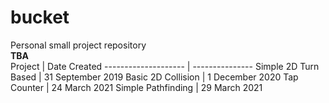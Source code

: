 # bucket
Personal small project repository \
**TBA** \
Project              | Date Created
-------------------- | ---------------
Simple 2D Turn Based | 31 September 2019
Basic 2D Collision   | 1 December 2020
Tap Counter          | 24 March 2021
Simple Pathfinding   | 29 March 2021

